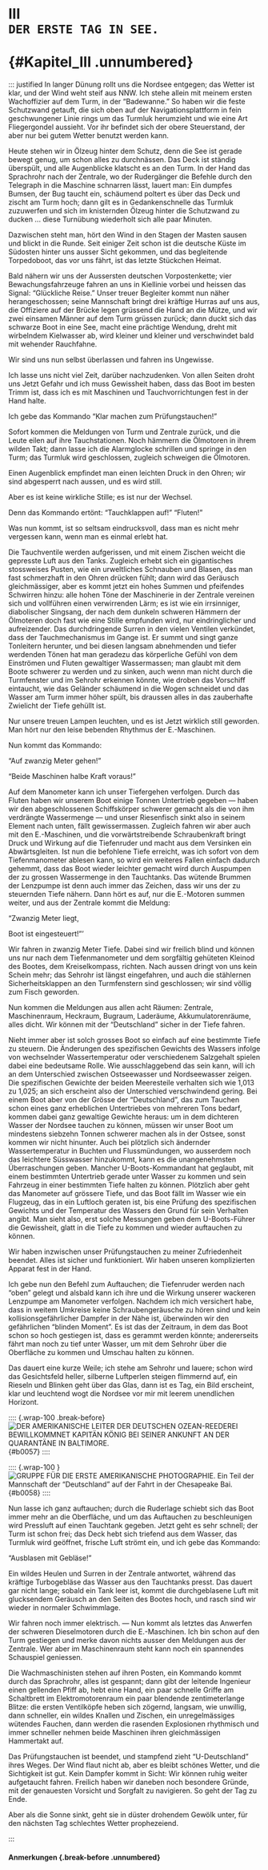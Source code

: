 # III&nbsp;<br />**`DER ERSTE TAG IN SEE.`**<br /><br /> {#Kapitel_III .unnumbered}

::: justified
In langer Dünung rollt uns die Nordsee entgegen; das Wetter ist klar, und
der Wind weht steif aus NNW. Ich
stehe allein mit meinem ersten Wachoffizier auf dem Turm, in der “Badewanne.”
So haben wir die feste Schutzwand getauft, die sich oben auf der
Navigationsplattform in fein geschwungener Linie rings um das Turmluk
herumzieht und wie eine Art Fliegergondel aussieht. Vor ihr befindet sich der obere
Steuerstand, der aber nur bei gutem Wetter benutzt werden kann.

Heute stehen wir in Ölzeug hinter dem Schutz, denn die See ist gerade bewegt
genug, um schon alles zu durchnässen. Das Deck ist ständig überspült,
und alle Augenblicke klatscht es an den Turm. In der Hand das Sprachrohr
nach der Zentrale, wo der Rudergänger die Befehle durch den Telegraph in die
Maschine schnarren lässt, lauert man: Ein dumpfes Bumsen, der Bug taucht
ein, schäumend poltert es über das Deck und zischt am Turm hoch; dann gilt es
in Gedankenschnelle das Turmluk zuzuwerfen und sich im knisternden Ölzeug hinter
die Schutzwand zu ducken ... diese Turnübung wiederholt sich alle paar Minuten.

Dazwischen steht man, hört den Wind in den Stagen der Masten sausen
und blickt in die Runde. Seit einiger Zeit schon ist die deutsche Küste im
Südosten hinter uns ausser Sicht gekommen, und das begleitende
Torpedoboot, das vor uns fährt, ist das letzte
Stückchen Heimat.

Bald nähern wir uns der Aussersten
deutschen Vorpostenkette; vier Bewachungsfahrzeuge fahren an uns in
Kiellinie vorbei und heissen das Signal:
“Glückliche Reise.” Unser treuer Begleiter kommt nun näher
herangeschossen; seine Mannschaft bringt drei
kräftige Hurras auf uns aus, die Offiziere auf der Brücke legen grüssend die Hand
an die Mütze, und wir zwei einsamen Männer auf dem Turm grüssen zurück;
dann duckt sich das schwarze Boot in eine See, macht eine prächtige Wendung,
dreht mit wirbelndem Kielwasser ab, wird kleiner und kleiner und verschwindet
bald mit wehender Rauchfahne.

Wir sind uns nun selbst überlassen und fahren ins Ungewisse.

Ich lasse uns nicht viel Zeit, darüber nachzudenken. Von allen Seiten droht
uns Jetzt Gefahr und ich muss Gewissheit haben, dass das Boot im besten
Trimm ist, dass ich es mit Maschinen
und Tauchvorrichtungen fest in der
Hand halte.

Ich gebe das Kommando “Klar machen zum Prüfungstauchen!”

Sofort kommen die Meldungen von Turm und Zentrale zurück, und die
Leute eilen auf ihre Tauchstationen. Noch hämmern die Ölmotoren in ihrem
wilden Takt; dann lasse ich die Alarmglocke schrillen und springe in den
Turm; das Turmluk wird geschlossen, zugleich schweigen die Ölmotoren.

Einen Augenblick empfindet man einen leichten Druck in den Ohren; wir
sind abgesperrt nach aussen, und es wird still.

Aber es ist keine wirkliche Stille; es ist nur der Wechsel.

Denn das Kommando ertönt: “Tauchklappen auf!” “Fluten!”

Was nun kommt, ist so seltsam eindrucksvoll, dass man es nicht mehr
vergessen kann, wenn man es einmal erlebt
hat.

Die Tauchventile werden aufgerissen,
und mit einem Zischen weicht die gepresste Luft aus den Tanks. Zugleich
erhebt sich ein gigantisches stossweises Pusten, wie ein urweltliches Schnauben
und Blasen, das man fast schmerzhaft in den Ohren drücken fühlt; dann wird
das Geräusch gleichmässiger, aber es kommt jetzt ein hohes Summen und
pfeifendes Schwirren hinzu: alle hohen Töne der Maschinerie in der Zentrale
vereinen sich und vollführen einen verwirrenden Lärm;
es ist wie ein irrsinniger, diabolischer Singsang, der nach
dem dunkeln schweren Hämmern der Ölmoteren doch fast wie eine Stille
empfunden wird, nur eindringlicher und aufreizender. Das durchdringende
Surren in den vielen Ventilen verkündet, dass der Tauchmechanismus im
Gange ist. Er summt und singt ganze Tonleitern herunter, und bei diesen
langsam abnehmenden und tiefer werdenden Tönen hat man geradezu das
körperliche Gefühl von dem Einströmen und Fluten gewaltiger
Wassermassen; man glaubt mit dem Boote schwerer
zu werden und zu sinken, auch wenn man nicht durch die Turmfenster und
im Sehrohr erkennen könnte, wie droben das Vorschiff eintaucht, wie das
Geländer schäumend in die Wogen schneidet und das Wasser am Turm
immer höher spült, bis draussen alles in das zauberhafte Zwielicht der Tiefe
gehüllt ist.

Nur unsere treuen Lampen leuchten, und es ist Jetzt wirklich still geworden.
Man hört nur den leise bebenden Rhythmus der E.-Maschinen.

Nun kommt das Kommando:

“Auf zwanzig Meter gehen!”

“Beide Maschinen halbe Kraft voraus!”

Auf dem Manometer kann ich unser
Tiefergehen verfolgen. Durch das Fluten haben wir unserem Boot einige
Tonnen Untertrieb gegeben — haben wir den abgeschlossenen Schiffskörper
schwerer gemacht als die von ihm verdrängte Wassermenge — und unser
Riesenfisch sinkt also in seinem Element nach unten, fällt gewissermassen.
Zugleich fahren wir aber auch mit den E.-Maschinen, und die
vorwärtstreibende Schraubenkraft bringt Druck
und Wirkung auf die Tiefenruder und macht aus dem Versinken ein
Abwärtsgleiten. Ist nun die befohlene Tiefe erreicht, was ich sofort von dem
Tiefenmanometer ablesen kann, so wird ein
weiteres Fallen einfach dadurch gehemmt, dass das Boot wieder leichter
gemacht wird durch Auspumpen der zu
grossen Wassermenge in den Tauchtanks. Das wütende Brummen der
Lenzpumpe ist denn auch immer das
Zeichen, dass wir uns der zu steuernden Tiefe nähern. Dann hört es auf,
nur die E.-Motoren summen weiter, und aus der Zentrale kommt die Meldung:

“Zwanzig Meter liegt,

Boot ist eingesteuert!”’

Wir fahren in zwanzig Meter Tiefe.
Dabei sind wir freilich blind und können uns nur nach dem
Tiefenmanometer und dem sorgfältig gehüteten
Kleinod des Bootes, dem Kreiselkompass, richten. Nach aussen dringt von
uns kein Schein mehr; das Sehrohr ist längst eingefahren, und auch die
stählernen Sicherheitsklappen an den Turmfenstern sind geschlossen; wir sind
völlig zum Fisch geworden.

Nun kommen die Meldungen aus allen acht Räumen: Zentrale,
Maschinenraum, Heckraum, Bugraum, Laderäume,
Akkumulatorenräume, alles dicht. Wir können mit der
“Deutschland” sicher in der Tiefe fahren.

Nieht immer aber ist solch grosses Boot so einfach auf eine bestimmte
Tiefe zu steuern. Die Änderungen des spezifischen Gewichts des Wassers
infolge von wechselnder Wassertemperatur oder verschiedenem Salzgehalt
spielen dabei eine bedeutsame Rolle. Wie ausschlaggebend das sein kann, will ich
an dem Unterschied zwischen Ostseewasser und Nordseewasser zeigen. Die
spezifischen Gewichte der beiden  Meeresteile verhalten sich wie 1,013 zu
1,025; an sich erscheint also der  Unterschied verschwindend gering. Bei einem
Boot aber von der Grösse der “Deutschland”, das zum Tauchen schon eines
ganz erheblichen Untertriebes von mehreren Tons bedarf, kommen dabei
ganz gewaltige Gewichte heraus: um in dem dichteren Wasser der
Nordsee tauchen zu können, müssen wir unser Boot um mindestens
siebzehn Tonnen schwerer machen als in der Ostsee, sonst kommen wir nicht
hinunter. Auch bei plötzlich sich ändernder Wassertemperatur in Buchten und
Flussmündungen, wo ausserdem noch das leichtere Süsswasser hinzukommt,
kann es die unangenehmsten Überraschungen geben. Mancher
U-Boots-Kommandant hat geglaubt, mit einem bestimmten Untertrieb gerade unter
Wasser zu kommen und sein Fahrzeug in einer bestimmten Tiefe halten zu
können. Plötzlich aber geht das  Manometer auf grössere Tiefe, und das Boot
fällt im Wasser wie ein Flugzeug, das in ein Luftloch geraten ist, bis eine
Prüfung des spezifischen Gewichts und der Temperatur des Wassers den Grund für
sein Verhalten angibt. Man sieht also, erst solche Messungen geben dem
U-Boots-Führer die Gewissheit, glatt in die Tiefe zu kommen und wieder
auftauchen zu können.

Wir haben inzwischen unser Prüfungstauchen zu meiner Zufriedenheit
beendet. Alles ist sicher und funktioniert. Wir haben unseren
komplizierten Apparat fest in der Hand.

Ich gebe nun den Befehl zum Auftauchen; die Tiefenruder werden nach
“oben” gelegt und alsbald kann ich
ihre und die Wirkung unserer wackeren Lenzpumpe am Manometer
verfolgen. Nachdem ich mich versichert habe,
dass in weitem Umkreise keine Schraubengeräusche zu hören sind und kein
kollisionsgefährlicher Dampfer in der Nähe ist, überwinden wir den
gefährlichen “blinden Moment”. Es ist das der Zeitraum, in dem das Boot schon so
hoch gestiegen ist, dass es gerammt werden könnte; andererseits fährt man
noch zu tief unter Wasser, um mit dem Sehrohr über die Oberfläche zu kommen
und Umschau halten zu können.

Das dauert eine kurze Weile; ich stehe am Sehrohr und lauere; schon
wird das Gesichtsfeld heller, silberne Luftperlen steigen flimmernd auf, ein
Rieseln und Blinken geht über das Glas, dann ist es Tag, ein Bild
erscheint, klar und leuchtend wogt die
Nordsee vor mir mit leerem unendlichen Horizont.


:::: {.wrap-100 .break-before}
![DER AMERIKANISCHE LEITER DER DEUTSCHEN OZEAN-REEDEREI BEWILLKOMMNET KAPITÄN KÖNIG BEI SEINER ANKUNFT AN DER QUARANTÄNE IN BALTIMORE.](Die_Fahrt_der_Deutschland_0057.jpg "DER AMERIKANISCHE LEITER DER DEUTSCHEN OZEAN-REEDEREI BEWILLKOMMNET KAPITÄN KÖNIG BEI SEINER ANKUNFT AN DER QUARANTÄNE IN BALTIMORE."){#b0057}
::::

:::: {.wrap-100 }
![GRUPPE FÜR DIE ERSTE AMERIKANISCHE PHOTOGRAPHIE. <small>Ein Teil der Mannschaft der “Deutschland” auf der Fahrt in der Chesapeake Bai.</small>](Die_Fahrt_der_Deutschland_0058.jpg "GRUPPE FÜR DIE ERSTE AMERIKANISCHE PHOTOGRAPHIE."){#b0058}
::::

Nun lasse ich ganz auftauchen; durch
die Ruderlage schiebt sich das Boot immer mehr an die Oberfläche, und um das
Auftauchen zu beschleunigen wird Pressluft auf einen Tauchtank gegeben.
Jetzt geht es sehr schnell; der Turm ist schon frei; das Deck hebt sich triefend
aus dem Wasser, das Turmluk wird geöffnet, frische Luft strömt ein, und ich
gebe das Kommando:

“Ausblasen mit Gebläse!”

Ein wildes Heulen und Surren in der
Zentrale antwortet, während das kräftige Turbogebläse das Wasser aus den
Tauchtanks presst. Das dauert gar nicht lange; sobald ein Tank leer ist,
kommt die durchgeblasene Luft mit glucksendem Geräusch an den Seiten
des Bootes hoch, und rasch sind wir wieder in normaler Schwimmlage.

Wir fahren noch immer elektrisch. — Nun kommt als letztes das Anwerfen
der schweren Dieselmotoren durch die E.-Maschinen. Ich bin schon auf den
Turm gestiegen und merke davon nichts ausser den Meldungen aus der Zentrale.
Wer aber im Maschinenraum steht kann noch ein spannendes Schauspiel geniessen.

Die Wachmaschinisten stehen auf  ihren Posten, ein Kommando kommt
durch das Sprachrohr, alles ist  gespannt; dann gibt der leitende
Ingenieur einen gellenden Pfiff ab, hebt eine
Hand, ein paar schnelle Griffe am Schaltbrett im Elektromotorenraum ein
paar blendende zentimeterlange Blitze: die ersten Ventilköpfe heben sich
zögernd, langsam, wie unwillig, dann
schneller, ein wildes Knallen und Zischen, ein unregelmässiges wütendes
Fauchen, dann werden die rasenden Explosionen rhythmisch und immer
schneller nehmen beide Maschinen ihren gleichmässigen Hammertakt auf.

Das Prüfungstauchen ist beendet, und stampfend zieht “U-Deutschland”
ihres Weges. Der Wind flaut nicht ab,
aber es bleibt schönes Wetter, und die Sichtigkeit ist gut. Kein Dampfer
kommt in Sicht: Wir können ruhig weiter aufgetaucht fahren. Freilich haben
wir daneben noch besondere Gründe,
mit der genauesten Vorsicht und Sorgfalt zu navigieren. So geht der Tag zu
Ende.

Aber als die Sonne sinkt, geht sie in düster drohendem Gewölk unter, für
den nächsten Tag schlechtes Wetter prophezeiend.

:::


#### **Anmerkungen** {.break-before .unnumbered}

